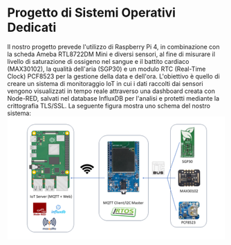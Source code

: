 # Progetto di Sistemi Operativi Dedicati
 
Il nostro progetto prevede l'utilizzo di Raspberry Pi 4, in combinazione con la scheda Ameba RTL8722DM Mini e diversi sensori, al fine di misurare il livello di saturazione di ossigeno nel sangue e il battito cardiaco (MAX30102), la qualità dell'aria (SGP30) e un modulo RTC (Real-Time Clock) PCF8523 per la gestione della data e dell'ora. L'obiettivo è quello di creare un sistema di monitoraggio IoT in cui i dati raccolti dai sensori vengono visualizzati in tempo reale attraverso una dashboard creata con Node-RED, salvati nel database InfluxDB per l'analisi e protetti mediante la crittografia TLS/SSL.
La seguente figura mostra uno schema del nostro sistema:
![schema IoT](schema_iot.png) 
